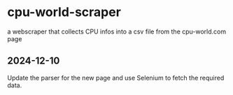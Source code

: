 cpu-world-scraper
=================

a webscraper that collects CPU infos into a csv file from the cpu-world.com page

## 2024-12-10

Update the parser for the new page and use Selenium to fetch the required data.
